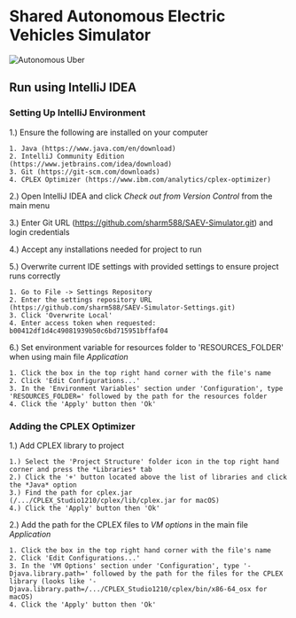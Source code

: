 # Shared Autonomous Electric Vehicles Simulator

![Autonomous Uber](https://s.marketwatch.com/public/resources/images/MW-EV890_uberse_ZH_20160914102258.jpg)

## Run using IntelliJ IDEA

### Setting Up IntelliJ Environment

1.) Ensure the following are installed on your computer  

    1. Java (https://www.java.com/en/download)
    2. IntelliJ Community Edition (https://www.jetbrains.com/idea/download)
    3. Git (https://git-scm.com/downloads)
    4. CPLEX Optimizer (https://www.ibm.com/analytics/cplex-optimizer)

2.) Open IntelliJ IDEA and click *Check out from Version Control* from the main menu

3.) Enter Git URL (https://github.com/sharm588/SAEV-Simulator.git) and login credentials

4.) Accept any installations needed for project to run

5.)  Overwrite current IDE settings with provided settings to ensure project runs correctly
    
    1. Go to File -> Settings Repository
    2. Enter the settings repository URL (https://github.com/sharm588/SAEV-Simulator-Settings.git)
    3. Click 'Overwrite Local'
    4. Enter access token when requested: b00412df1d4c49081939b50c6bd715951bffaf04
    
6.) Set environment variable for resources folder to 'RESOURCES_FOLDER' when using main file *Application*
   
    1. Click the box in the top right hand corner with the file's name
    2. Click 'Edit Configurations...'
    3. In the 'Environment Variables' section under 'Configuration', type 'RESOURCES_FOLDER=' followed by the path for the resources folder
    4. Click the 'Apply' button then 'Ok'
    
### Adding the CPLEX Optimizer

1.) Add CPLEX library to project
    
    1.) Select the 'Project Structure' folder icon in the top right hand corner and press the *Libraries* tab
    2.) Click the '+' button located above the list of libraries and click the *Java* option
    3.) Find the path for cplex.jar (/.../CPLEX_Studio1210/cplex/lib/cplex.jar for macOS)
    4.) Click the 'Apply' button then 'Ok'

2.) Add the path for the CPLEX files to *VM options* in the main file *Application* 

    1. Click the box in the top right hand corner with the file's name
    2. Click 'Edit Configurations...'
    3. In the 'VM Options' section under 'Configuration', type '-Djava.library.path=' followed by the path for the files for the CPLEX library (looks like '-Djava.library.path=/.../CPLEX_Studio1210/cplex/bin/x86-64_osx for macOS)
    4. Click the 'Apply' button then 'Ok'
